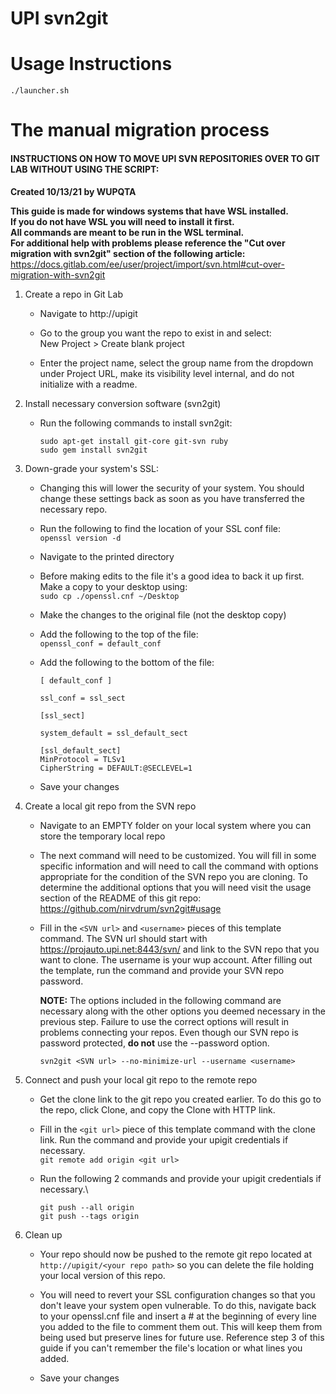 # UPI svn2git

# Usage Instructions
`./launcher.sh`

# The manual migration process

#### INSTRUCTIONS ON HOW TO MOVE UPI SVN REPOSITORIES OVER TO GIT LAB WITHOUT USING THE SCRIPT:
**Created 10/13/21 by WUPQTA**

**This guide is made for windows systems that have WSL installed.\
If you do not have WSL you will need to install it first.\
All commands are meant to be run in the WSL terminal.\
For additional help with problems please reference the "Cut over migration with svn2git" section of the following article:**\
https://docs.gitlab.com/ee/user/project/import/svn.html#cut-over-migration-with-svn2git


1. Create a repo in Git Lab
	- Navigate to http://upigit

	- Go to the group you want the repo to exist in and select:\
	  	New Project > Create blank project

	- Enter the project name, select the group name  from the dropdown under Project URL, 
	  make its visibility level internal, and do not initialize with a readme.

2. Install necessary conversion software (svn2git)
	- Run the following commands to install svn2git:
	  	```
		sudo apt-get install git-core git-svn ruby
	 	sudo gem install svn2git
		```

3. Down-grade your system's SSL:
	- Changing this will lower the security of your system. You should change these settings 
	  back as soon as you have transferred the necessary repo.

	- Run the following to find the location of your SSL conf file:\
		`openssl version -d`

	- Navigate to the printed directory

	- Before making edits to the file it's a good idea to back it 
	  up first. Make a copy to your desktop using: \
	    `sudo cp ./openssl.cnf ~/Desktop`

	- Make the changes to the original file (not the desktop copy)

	- Add the following to the top of the file:\
		`openssl_conf = default_conf`

	- Add the following to the bottom of the file:

		```
		[ default_conf ]

		ssl_conf = ssl_sect

		[ssl_sect]

		system_default = ssl_default_sect

		[ssl_default_sect]
		MinProtocol = TLSv1
		CipherString = DEFAULT:@SECLEVEL=1
		```

	- Save your changes

4. Create a local git repo from the SVN repo
	- Navigate to an EMPTY folder on your local system where you can store
	  the temporary local repo

	- The next command will need to be customized. You will fill in some specific 
	  information and will need to call the command with options appropriate for 
	  the condition of the SVN repo you are cloning. To determine the additional 
	  options that you will need visit the usage section of the README of this git repo:\
	   	https://github.com/nirvdrum/svn2git#usage


	- Fill in the `<SVN url>` and `<username>` pieces of this template command.
	  The SVN url should start with https://projauto.upi.net:8443/svn/ and link to 
	  the SVN repo that you want to clone. The username is your wup account. After 
	  filling out the template, run the command and provide your SVN repo password.

	  **NOTE:** The options included in the following command are necessary along with
	            the other options you deemed necessary in the previous step. Failure to 
		   use the correct options will result in problems connecting your repos. Even 
		   though our SVN repo is password protected, **do not** use the --password option.

	    `svn2git <SVN url> --no-minimize-url --username <username>`
	
5. Connect and push your local git repo to the remote repo
	- Get the clone link to the git repo you created earlier. To do this go to the repo, 
	  click Clone, and copy the Clone with HTTP link.

	- Fill in the `<git url>` piece of this template command with the clone link. Run the 
	  command and provide your upigit credentials if necessary.\
		`git remote add origin <git url>`

	- Run the following 2 commands and provide your upigit credentials if necessary.\
		```
		git push --all origin
		git push --tags origin
		```

6. Clean up
	- Your repo should now be pushed to the remote git repo located at 
	  `http://upigit/<your repo path>` so you can delete the file holding your local version 
	  of this repo.

	- You will need to revert your SSL configuration changes so that you don't leave your 
	  system open vulnerable. To do this, navigate back to your openssl.cnf file and insert 
	  a # at the beginning of every line you added to the file to comment them out. This 
	  will keep them from being used but preserve lines for future use. Reference step 3 
	  of this guide if you can't remember the file's location or what lines you added.

	- Save your changes

